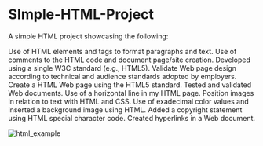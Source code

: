 # SImple-HTML-Project
A simple HTML project showcasing the following:

Use of HTML elements and tags to format paragraphs and text.
Use of comments to the HTML code and document page/site creation.
Developed using a single W3C standard (e.g., HTML5).
Validate Web page design according to technical and audience standards adopted by employers.
Create a HTML Web page using the HTML5 standard.
Tested and validated Web documents.
Use of a horizontal line in my HTML page.
Position images in relation to text with HTML and CSS.
Use of exadecimal color values and inserted a background image using HTML.
Added a copyright statement using HTML special character code.
Created hyperlinks in a Web document.

![html_example](https://user-images.githubusercontent.com/40976021/45589224-197e7f00-b8d7-11e8-8619-73e9cb3aa9cc.jpg)

